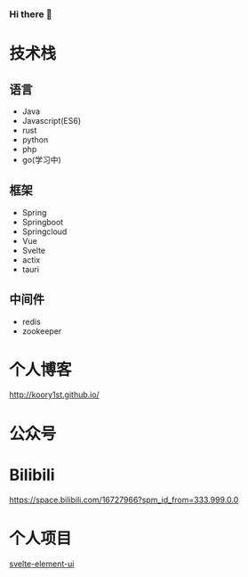 ### Hi there 👋

# 技术栈
## 语言
- Java
- Javascript(ES6)
- rust
- python
- php
- go(学习中)

## 框架
- Spring
- Springboot
- Springcloud
- Vue
- Svelte
- actix
- tauri

## 中间件
- redis
- zookeeper


# 个人博客
http://koory1st.github.io/

# 公众号

# Bilibili
https://space.bilibili.com/16727966?spm_id_from=333.999.0.0

# 个人项目
[svelte-element-ui](https://github.com/koory1st/svelement-ui/actions)

<!--
**koory1st/koory1st** is a ✨ _special_ ✨ repository because its `README.md` (this file) appears on your GitHub profile.

Here are some ideas to get you started:

- 🔭 I’m currently working on ...
- 🌱 I’m currently learning ...
- 👯 I’m looking to collaborate on ...
- 🤔 I’m looking for help with ...
- 💬 Ask me about ...
- 📫 How to reach me: ...
- 😄 Pronouns: ...
- ⚡ Fun fact: ...
-->
